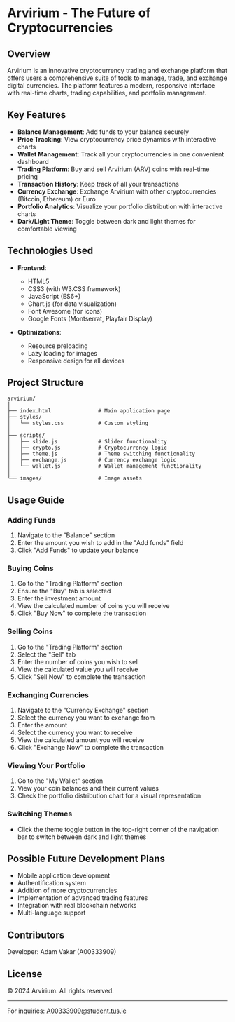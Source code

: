 # Arvirium - The Future of Cryptocurrencies

## Overview

Arvirium is an innovative cryptocurrency trading and exchange platform that offers users a comprehensive suite of tools to manage, trade, and exchange digital currencies. The platform features a modern, responsive interface with real-time charts, trading capabilities, and portfolio management.

## Key Features

- **Balance Management**: Add funds to your balance securely
- **Price Tracking**: View cryptocurrency price dynamics with interactive charts
- **Wallet Management**: Track all your cryptocurrencies in one convenient dashboard
- **Trading Platform**: Buy and sell Arvirium (ARV) coins with real-time pricing
- **Transaction History**: Keep track of all your transactions
- **Currency Exchange**: Exchange Arvirium with other cryptocurrencies (Bitcoin, Ethereum) or Euro
- **Portfolio Analytics**: Visualize your portfolio distribution with interactive charts
- **Dark/Light Theme**: Toggle between dark and light themes for comfortable viewing

## Technologies Used

- **Frontend**:
  - HTML5
  - CSS3 (with W3.CSS framework)
  - JavaScript (ES6+)
  - Chart.js (for data visualization)
  - Font Awesome (for icons)
  - Google Fonts (Montserrat, Playfair Display)
  
- **Optimizations**:
  - Resource preloading
  - Lazy loading for images
  - Responsive design for all devices

## Project Structure

```
arvirium/
│
├── index.html               # Main application page
├── styles/
│   └── styles.css           # Custom styling
│
├── scripts/
│   ├── slide.js             # Slider functionality
│   ├── crypto.js            # Cryptocurrency logic
│   ├── theme.js             # Theme switching functionality
│   ├── exchange.js          # Currency exchange logic
│   └── wallet.js            # Wallet management functionality
│
└── images/                  # Image assets
```


## Usage Guide

### Adding Funds
1. Navigate to the "Balance" section
2. Enter the amount you wish to add in the "Add funds" field
3. Click "Add Funds" to update your balance

### Buying Coins
1. Go to the "Trading Platform" section
2. Ensure the "Buy" tab is selected
3. Enter the investment amount
4. View the calculated number of coins you will receive
5. Click "Buy Now" to complete the transaction

### Selling Coins
1. Go to the "Trading Platform" section
2. Select the "Sell" tab
3. Enter the number of coins you wish to sell
4. View the calculated value you will receive
5. Click "Sell Now" to complete the transaction

### Exchanging Currencies
1. Navigate to the "Currency Exchange" section
2. Select the currency you want to exchange from
3. Enter the amount
4. Select the currency you want to receive
5. View the calculated amount you will receive
6. Click "Exchange Now" to complete the transaction

### Viewing Your Portfolio
1. Go to the "My Wallet" section
2. View your coin balances and their current values
3. Check the portfolio distribution chart for a visual representation

### Switching Themes
- Click the theme toggle button in the top-right corner of the navigation bar to switch between dark and light themes

## Possible Future Development Plans

- Mobile application development
- Authentification system
- Addition of more cryptocurrencies
- Implementation of advanced trading features
- Integration with real blockchain networks
- Multi-language support

## Contributors

Developer: Adam Vakar (A00333909)

## License

© 2024 Arvirium. All rights reserved.

---

For inquiries: A00333909@student.tus.ie